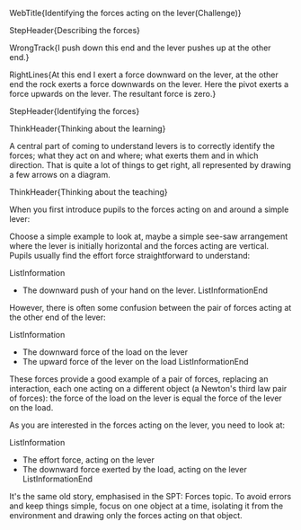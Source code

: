 WebTitle{Identifying the forces acting on the lever(Challenge)}

StepHeader{Describing the forces}

WrongTrack{I push down this end and the lever pushes up at the other end.}

RightLines{At this end I exert a force downward on the lever, at the other end the rock exerts a force downwards on the lever. Here the pivot exerts a force upwards on the lever. The resultant force is zero.}

StepHeader{Identifying the forces}

ThinkHeader{Thinking about the learning}

A central part of coming to understand levers is to correctly identify the forces; what they act on and where; what exerts them and in which direction. That is quite a lot of things to get right, all represented by drawing a few arrows on a diagram.

ThinkHeader{Thinking about the teaching}

When you first introduce pupils to the forces acting on and around a simple lever:

Choose a simple example to look at, maybe a simple see-saw arrangement where the lever is initially horizontal and the forces acting are vertical. Pupils usually find the effort force straightforward to understand:

ListInformation
- The downward push of your hand on the lever.
ListInformationEnd

However, there is often some confusion between the pair of forces acting at the other end of the lever:

ListInformation
- The downward force of the load on the lever
- The upward force of the lever on the load
ListInformationEnd

These forces provide a good example of a pair of forces, replacing an interaction, each one acting on a different object (a Newton's third law pair of forces): the force of the load on the lever is equal the force of the lever on the load.

As you are interested in the forces acting on the lever, you need to look at:

ListInformation
- The effort force, acting on the lever
- The downward force exerted by the load, acting on the lever
ListInformationEnd

It's the same old story, emphasised in the SPT: Forces topic. To avoid errors and keep things simple, focus on one object at a time, isolating it from the environment and drawing only the forces acting on that object.

